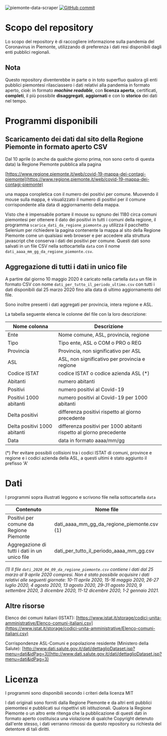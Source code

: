 ![piemonte-data-scraper](https://github.com/marcosegato/covid-19-piemonte-data-scraper/workflows/piemonte-data-scraper/badge.svg)
[![GitHub commit](https://img.shields.io/github/last-commit/marcosegato/covid-19-piemonte-data-scraper)](https://github.com/marcosegato/covid-19-piemonte-data-scraper/commits/master)

# Scopo del repository

Lo scopo del repository è di raccogliere informazione sulla pandemia del Coronavirus in Piemonte, utilizzando di preferenza i dati resi disponibili dagli enti pubblici regionali.

## Nota

Questo repository diventerebbe in parte o in toto superfluo qualora gli enti pubblici piemontesi rilasciassero i dati relativi alla pandemia in formato aperto, cioè: in formato ***machine readable***, con **licenza aperta**, certificati, **completi**, il più possibile **disaggregati**, **aggiornati** e con lo **storico** dei dati nel tempo.

# Programmi disponibili

## Scaricamento dei dati dal sito della Regione Piemonte in formato aperto CSV

Dal 10 aprile (o anche da qualche giorno prima, non sono certo di questa data) la Regione Piemonte pubblica alla pagina

[https://www.regione.piemonte.it/web/covid-19-mappa-dei-contagi-piemonte](https://www.regione.piemonte.it/web/covid-19-mappa-dei-contagi-piemonte)

una mappa coropletica con il numero dei positivi per comune. Muovendo il mouse sulla mappa, è visualizzato il numero di positivi per il comune corrispondente alla data di aggiornamento della mappa.

Visto che è impensabile portare il mouse su ognuno dei 1180 circa comuni piemontesi per ottenere il dato dei positivi in tutti i comuni della regione, il programma `scarica_dati_da_regione_piemonte.py` utilizza il pacchetto Selenium per richiedere la pagina contenente la mappa al sito della Regione Piemonte come un qualsiasi web browser e per accedere alla struttura javascript che conserva i dati dei positivi per comune. Questi dati sono salvati in un file CSV nella sottocartella `data` con il nome `dati_aaaa_mm_gg_da_regione_piemonte.csv`.

## Aggregazione di tutti i dati in unico file

A partire dal giorno 10 maggio 2020 è caricato nella cartella `data` un file in formato CSV con nome `dati_per_tutto_il_periodo_ultimo.csv` con tutti i dati disponibili dal 25 marzo 2020 fino alla data di ultimo aggiornamento del file.

Sono inoltre presenti i dati aggregati per provincia, intera regione e ASL.

La tabella seguente elenca le colonne del file con la loro descrizione:

| Nome colonna             | Descrizione |
|--------------------------|-------------|
| Ente | Nome comune, ASL, provincia, regione |
| Tipo	 | Tipo ente, ASL o COM o PRO o REG |
| Provincia	 | Provincia, non significativo per ASL |
| ASL	 | ASL, non significativo per provincia e regione |
| Codice ISTAT	 | codice ISTAT o codice azienda ASL (*) |
| Abitanti	 | numero abitanti |
| Positivi	 | numero positivi al Covid-19 |
| Positivi 1000 abitanti	 | numero positivi al Covid-19 per 1000 abitanti |
| Delta positivi	 | differenza positivi rispetto al giorno precedente |
| Delta positivi 1000 abitanti	 | differenza positivi per 1000 abitanti rispetto al giorno precedente |
| Data | data in formato aaaa/mm/gg |

(\*) Per evitare possibili collisioni tra i codici ISTAT di comuni, province e regione e i codici azienda della ASL,
a questi ultimi è stato aggiunto il prefisso 'A'

# Dati

I programmi sopra illustrati leggono e scrivono file nella sottocartella `data`

| Contenuto | Nome file |
| --- | --- |
| Positivi per comune da Regione Piemonte | dati_aaaa_mm_gg_da_regione_piemonte.csv (1)|
| Aggregazione di tutti i dati in un unico file | dati_per_tutto_il_periodo_aaaa_mm_gg.csv |

_(1) Il file `dati_2020_04_09_da_regione_piemonte.csv` contiene i dati dal 25 marzo al 9 aprile 2020 compresi. Non è stato possibile acquisire i dati relativi alle seguenti giornate: 10-11 aprile 2020, 15-16 maggio 2020, 26-27 luglio 2020, 4 agosto 2020, 13 agosto 2020, 29-31 agosto 2020, 9 settembre 2020, 3 dicembre 2020, 11-12 dicembre 2020, 1-2 gennaio 2021._

## Altre risorse

Elenco dei comuni italiani (ISTAT): [https://www.istat.it/storage/codici-unita-amministrative/Elenco-comuni-italiani.csv](https://www.istat.it/storage/codici-unita-amministrative/Elenco-comuni-italiani.csv)

Corrispondenze ASL-Comuni e popolazione residente (Ministero della Salute): [http://www.dati.salute.gov.it/dati/dettaglioDataset.jsp?menu=dati&idPag=3](http://www.dati.salute.gov.it/dati/dettaglioDataset.jsp?menu=dati&idPag=3)

# Licenza

I programmi sono disponibili secondo i criteri della licenza MIT

I dati originali sono forniti dalla Regione Piemonte e da altri enti pubblici piemontesi e pubblicati sui rispettivi siti istituzionali.
Qualora la Regione Piemonte o un altro ente ritenga che la pubblicazione di questi dati in formato aperto costituisca una violazione di qualche Copyright detenuto dall'ente stesso, i dati verranno rimossi da questo repository su richiesta del detentore di tali diritti.
